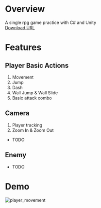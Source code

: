 # Overview
A single rpg game practice with C# and Unity  
[Download URL](https://drive.google.com/file/d/1l-rUzoV7TRU77lfYyIErkRUf8UXhAyuD/view?usp=drive_link)

# Features
## Player Basic Actions
1. Movement
2. Jump
3. Dash
4. Wall Jump & Wall Slide
5. Basic attack combo

## Camera
1. Player tracking
2. Zoom In & Zoom Out
- TODO

## Enemy
- TODO

# Demo
![player_movement](https://github.com/user-attachments/assets/5c29e205-1d6e-4fea-8196-87f294af2ab2)
